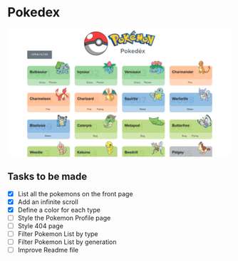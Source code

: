 # Pokedex 

![Pokedex Layout](/public/images/pokedex-layout.png)

## Tasks to be made

- [x] List all the pokemons on the front page
- [x] Add an infinite scroll
- [x] Define a color for each type
- [ ] Style the Pokemon Profile page
- [ ] Style 404 page
- [ ] Filter Pokemon List by type
- [ ] Filter Pokemon List by generation
- [ ] Improve Readme file
